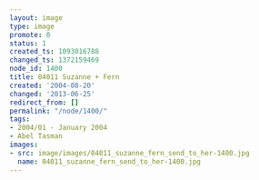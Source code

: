 ```yaml
---
layout: image
type: image
promote: 0
status: 1
created_ts: 1093016788
changed_ts: 1372159469
node_id: 1400
title: 04011 Suzanne + Fern
created: '2004-08-20'
changed: '2013-06-25'
redirect_from: []
permalink: "/node/1400/"
tags:
- 2004/01 - January 2004
- Abel Tasman
images:
- src: image/images/04011_suzanne_fern_send_to_her-1400.jpg
  name: 04011_suzanne_fern_send_to_her-1400.jpg
---
```


